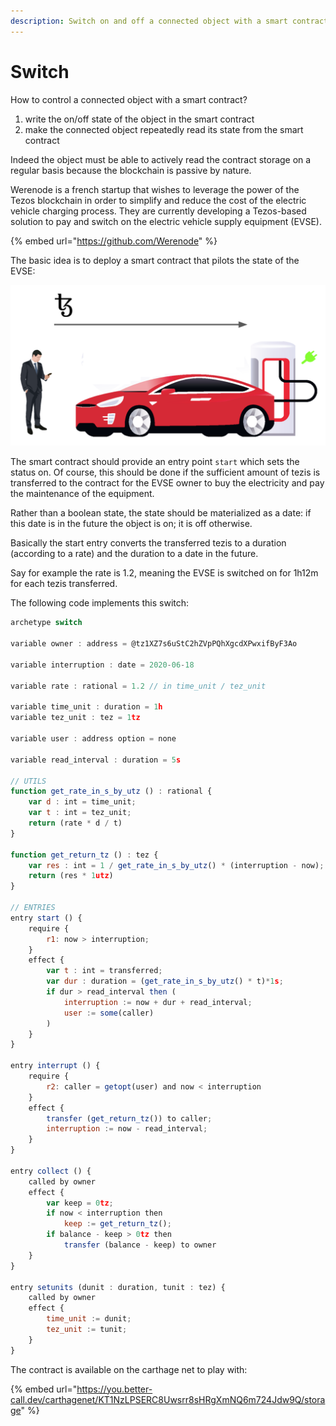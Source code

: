 ```yaml
---
description: Switch on and off a connected object with a smart contract.
---
```


# Switch

How to control a connected object with a smart contract? 

1. write the on/off state of the object in the smart contract
2. make the connected object repeatedly read its state from the smart contract

Indeed the object must be able to actively read the contract storage on a regular basis because the blockchain is passive by nature.

Werenode is a french startup that wishes to leverage the power of the Tezos blockchain in order to simplify and reduce the cost of the electric vehicle charging process. They are currently developing a Tezos-based solution to pay and switch on the electric vehicle supply equipment \(EVSE\). 

{% embed url="https://github.com/Werenode" %}

The basic idea is to deploy a smart contract that pilots the state of the EVSE:

![](../../.gitbook/assets/screenshot-2020-06-24-at-20.24.31.png)

The smart contract should provide an entry point `start` which sets the status on. Of course, this should be done if the sufficient amount of tezis is transferred to the contract for the EVSE owner to buy the electricity and pay the maintenance of the equipment.

Rather than a boolean state, the state should be materialized as a date: if this date is in the future the object is on; it is off otherwise.

Basically the start entry converts the transferred tezis to a duration \(according to a rate\) and the duration to a date in the future.

Say for example the rate is 1.2, meaning the EVSE is switched on for 1h12m for each tezis transferred.

The following code implements this switch:

```javascript
archetype switch

variable owner : address = @tz1XZ7s6uStC2hZVpPQhXgcdXPwxifByF3Ao

variable interruption : date = 2020-06-18

variable rate : rational = 1.2 // in time_unit / tez_unit

variable time_unit : duration = 1h
variable tez_unit : tez = 1tz

variable user : address option = none

variable read_interval : duration = 5s

// UTILS
function get_rate_in_s_by_utz () : rational {
    var d : int = time_unit;
    var t : int = tez_unit;
    return (rate * d / t)
}

function get_return_tz () : tez {
    var res : int = 1 / get_rate_in_s_by_utz() * (interruption - now);
    return (res * 1utz)
}

// ENTRIES
entry start () {
    require {
        r1: now > interruption;
    }
    effect {
        var t : int = transferred;
        var dur : duration = (get_rate_in_s_by_utz() * t)*1s;
        if dur > read_interval then (
            interruption := now + dur + read_interval;
            user := some(caller)
        )
    }
}

entry interrupt () {
    require {
        r2: caller = getopt(user) and now < interruption
    }
    effect {
        transfer (get_return_tz()) to caller;
        interruption := now - read_interval;
    }
}

entry collect () {
    called by owner
    effect {
        var keep = 0tz;
        if now < interruption then
            keep := get_return_tz();
        if balance - keep > 0tz then
            transfer (balance - keep) to owner
    }
}

entry setunits (dunit : duration, tunit : tez) {
    called by owner
    effect {
        time_unit := dunit;
        tez_unit := tunit;
    }
}
```

The contract is available on the carthage net to play with:

{% embed url="https://you.better-call.dev/carthagenet/KT1NzLPSERC8Uwsrr8sHRgXmNQ6m724Jdw9Q/storage" %}



